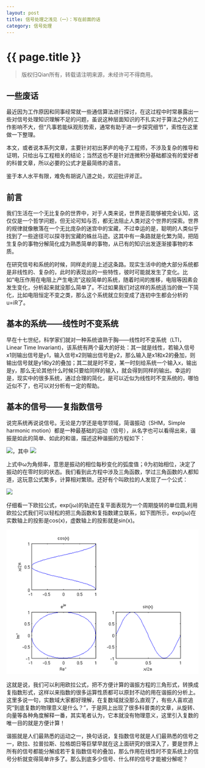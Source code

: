 ```yaml
---
layout: post
title: 信号处理之浅见（一）：写在前面的话
category: 信号处理
---
```


# {{ page.title }}
> 版权归Qian所有，转载请注明来源，未经许可不得商用。

## 一些废话
最近因为工作原因和同事经常就一些通信算法进行探讨，在这过程中时常暴露出一些对信号处理知识理解不足的问题，虽说这种层面知识的不扎实对于算法之外的工作影响不大，但“凡事若能纵观形势索，通常有助于进一步探究细节”，索性在这里做一下整理。

本文，或者说本系列文章，主要针对初出茅庐的电子工程师，不涉及复杂的推导和证明，只给出与工程相关的结论；当然这也不是针对连微积分基础都没有的爱好者的科普文章，所以必要的公式才是最简练的语言。

鉴于本人水平有限，难免有胡说八道之处，欢迎批评斧正。

## 前言
我们生活在一个无比复杂的世界中，对于人类来说，世界是否能够被完全认知，这仅仅是一个哲学问题，但无论可知与否，都无法阻止人类对这个世界的探索。世界的规律就像散落在一个无比庞杂的迷宫中的宝藏，不过幸运的是，聪明的人类似乎找到了一些途径可以探寻到宝藏的蛛丝马迹。这其中有一条路就是化繁为简，把陌生复杂的事物分解简化成为熟悉简单的事物，从已有的知识出发逐渐接事物的本质。

在研究信号和系统的时候，同样走的是上述这条路。现实生活中的绝大部分系统都是非线性的、复杂的，此时的表现出的一些特性，彼时可能就发生了变化。比如“电压作用在电阻上产生电流”这般简单的系统，随着时间的推移，电阻等因素会发生变化，分析起来就没那么简单了。不过如果我们对这样的系统适当的做一下简化，比如电阻恒定不变之类，那么这个系统就立刻变成了连初中生都会分析的u=iR了。

## 基本的系统——线性时不变系统
早在十七世纪，科学家们就对一种系统谙熟于胸——线性时不变系统（LTI，Linear Time Invariant)，该系统有两个最大的好处：其一就是线性，若输入信号x1则输出信号是y1，输入信号x2则输出信号是y2，那么输入是x1和x2的叠加，则输出信号就是y1和y2的叠加；其二就是时不变，某一时刻给系统一个输入x，输出是y，那么无论其他什么时候只要给同样的输入，就会得到同样的输出。幸运的是，现实中的很多系统，通过合理的简化，是可以近似为线性时不变系统的，哪怕近似不了，也可以对分析有一定的帮助。

## 基本的信号——复指数信号
说完系统再说说信号。无论是力学还是电学领域，简谐振动（SHM，Simple harmonic motion）都是一种最基础的运动（信号），从名字也可以看得出来，谐振是如此的简单、如此的和谐，描述这种谐振的方程如下：

<img src="http://www.forkosh.com/mathtex.cgi?\ x(t)=Acos(\omega t+\theta)">，其中
<img src="http://www.forkosh.com/mathtex.cgi?\ \omega=\frac{2\pi}{T}=2\pi f">

上式中&omega;为角频率，意思是振动的相位每秒变化的弧度值；&theta;为初始相位，决定了振动的在零时刻的状态。我们看到此方程中涉及三角函数，学过三角函数的人都知道，这玩意公式繁多，计算相对繁琐。还好有个叫欧拉的人发现了一个公式：

<img src="http://www.forkosh.com/mathtex.cgi?\ e^{jx}=cosx+jsinx">

仔细看一下欧拉公式，exp(jω)的轨迹在复平面表现为一个周期旋转的单位圆,利用欧拉公式我们可以轻松的把三角函数和复指数建立联系，如下图所示，exp(jω)在实数轴上的投影是cos(x)，虚数轴上的投影就是sin(x)。

![1-1](https://github.com/jackyuqian/jackyuqian.github.io/blob/master/_posts/signal_process/img/1_1.png?raw=true)

这就是说，我们可以利用欧拉公式，把不方便计算的谐振方程的三角形式，转换成复指数形式，这样以来指数的很多运算性质都可以原封不动的用在谐振的分析上。这里多说一句，实数域大家都好理解，在复数域就没那么直观了，有些人喜欢追究“到底复数的物理意义是什么？”，于是网上出现了很多科普类的文章，从旋转、向量等各种角度解释一番，其实笔者认为，它本就没有物理意义，这里引入复数的唯一目的就是方便计算！

谐振就是人们最熟悉的运动之一，换句话说，复指数信号就是人们最熟悉的信号之一，欧拉、拉普拉斯、拉格朗日等巨擘早就在这上面研究的很深入了，要是世界上所有的信号都能分解成若干复指数信号的叠加，那么作用在线性时不变系统上的信号分析就变得简单许多了。那么到底多少信号、什么样的信号才能被分解呢？














